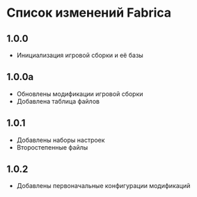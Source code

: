 # Список изменений Fabrica

## 1.0.0

* Инициализация игровой сборки и её базы 

## 1.0.0a

* Обновлены модификации игровой сборки
* Добавлена таблица файлов

## 1.0.1

* Добавлены наборы настроек
* Второстепенные файлы

## 1.0.2

* Добавлены первоначальные конфигурации модификаций